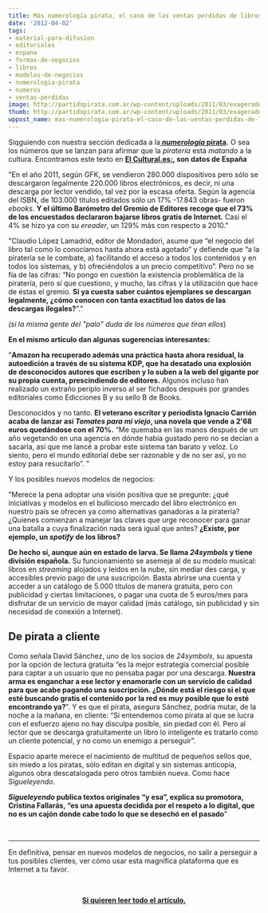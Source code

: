```yaml
---
title: Más numerología pirata, el caso de las ventas perdidas de libros
date: '2012-04-02'
tags:
- material-para-difusion
- editoriales
- espana
- formas-de-negocios
- libros
- modelos-de-negocios
- numerologia-pirata
- numeros
- ventas-perdidas
image: http://partidopirata.com.ar/wp-content/uploads/2011/03/exagerado.jpg
thumb: http://partidopirata.com.ar/wp-content/uploads/2011/03/exagerado-150x150.jpg
wppost_name: mas-numerologia-pirata-el-caso-de-las-ventas-perdidas-de-libros
---
```


Siqguiendo con nuestra sección dedicada a la<strong><a href="http://partidopirata.com.ar/593/la-falsificacion-de-la-numerologia-pirata"> <em>numerología </em> pirata</a>.</strong> O sea los números que se lanzan para afirmar que la <em>piratería</em> está <em>matando</em> a la cultura.
Encontramos este texto en <strong><a href="http://www.elcultural.es/version_papel/LETRAS/30761/Como_dejar_de_temer_a_la_pirateria_editorial" target="_blanK">El Cultural.es:</a>, son datos de España</strong>

"En el año 2011, según GFK, se vendieron 280.000 dispositivos pero sólo se descargaron legalmente 220.000 libros electrónicos, es decir, ni una descarga por lector vendido, tal vez por la escasa oferta. Según la agencia del ISBN, de 103.000 títulos editados sólo un 17% -17.843 obras- fueron <em>ebooks</em>. <strong>Y el último Barómetro del Gremio de Editores recoge que el 73% de los encuestados declararon bajarse libros gratis de Internet.</strong> Casi el 4% se hizo ya con su <em>ereader</em>, un 129% más con respecto a 2010."

"Claudio López Lamadrid, editor de Mondadori, asume que “el negocio del libro tal como lo conocíamos hasta ahora está agotado” y defiende que “a la piratería se le combate, a) facilitando el acceso a todos los contenidos y en todos los sistemas, y b) ofreciéndolos a un precio competitivo”. Pero no se fía de las cifras: “No pongo en cuestión la existencia problemática de la piratería, pero sí que cuestiono, y mucho, las cifras y la utilización que hace de éstas el gremio. <strong>Si ya cuesta saber cuántos ejemplares se descargan legalmente, ¿cómo conocen con tanta exactitud los datos de las descargas ilegales?</strong>”."<em></em>

<em>(si la misma gente del "palo" duda de los números que tiran ellos</em>)

<strong>En el mismo artículo dan algunas sugerencias interesantes:</strong>

"<strong>Amazon ha recuperado además una práctica hasta ahora residual, la autoedición a través de su sistema KDP, que ha desatado una explosión de desconocidos autores que escriben y lo suben a la web del gigante por su propia cuenta, prescindiendo de editores.</strong> Algunos incluso han realizado un extraño periplo inverso al ser fichados después por grandes editoriales como Edicciones B y su sello B de Books.

Desconocidos y no tanto. <strong>El veterano escritor y periodista Ignacio Carrión acaba de lanzar así <em>Tomates para mi viejo</em>, una novela que vende a 2'68 euros quedándose con el 70%.</strong> “Me quemaba en las manos después de un año vegetando en una agencia en dónde había gustado pero no se decían a sacarla, así que me lancé a probar este sistema tan barato y veloz. Lo siento, pero el mundo editorial debe ser razonable y de no ser así, yo no estoy para resucitarlo”. "

Y los posibles nuevos modelos de negocios:

"Merece la pena adoptar una visión positiva que se pregunte: ¿qué iniciativas y modelos en el bullicioso mercado del libro electrónico en nuestro país se ofrecen ya como alternativas ganadoras a la piratería? ¿Quienes comienzan a manejar las claves que urge reconocer para ganar una batalla a cuya finalización nada será igual que antes? <strong>¿Existe, por ejemplo, un <em>spotify</em> de los libros?</strong>

<strong>De hecho sí, aunque aún en estado de larva. Se llama <em>24symbols</em> y tiene división española.</strong> Su funcionamiento se asemeja al de su modelo musical: libros en <em>streaming</em> alojados y leídos en la nube, sin mediar des carga, y accesibles previo pago de una suscripción. Basta abrirse una cuenta y acceder a un catálogo de 5.000 títulos de manera gratuita, pero con publicidad y ciertas limitaciones, o pagar una cuota de 5 euros/mes para disfrutar de un servicio de mayor calidad (más catálogo, sin publicidad y sin necesidad de conexión a Internet).
<h2>De pirata a cliente</h2>
Como señala David Sánchez, uno de los socios de <em>24symbols</em>, su apuesta por la opción de lectura gratuita “es la mejor estrategia comercial posible para captar a un usuario que no pensaba pagar por una descarga.<strong> Nuestra arma es enganchar a ese lector y enamorarle con un servicio de calidad para que acabe pagando una suscripción. ¿Dónde está el riesgo si el que esté buscando gratis el contenido por la red es muy posible que lo esté encontrando ya?</strong>”. Y es que el pirata, asegura Sánchez, podría mutar, de la noche a la mañana, en cliente: “Si entendemos como pirata al que se lucra con el esfuerzo ajeno no hay disculpa posible, sin piedad con él. Pero al lector que se descarga gratuitamente un libro lo inteligente es tratarlo como un cliente potencial, y no como un enemigo a perseguir”.

Espacio aparte merece el nacimiento de multitud de pequeños sellos que, sin miedo a los piratas, sólo editan en digital y sin sistemas anticopia, algunos obra descatalogada pero otros también nueva. Como hace <em>Sigueleyendo</em>.

<strong><em>Sigueleyendo</em> publica textos originales “y esa”, explica su promotora, Cristina Fallarás, “es una apuesta decidida por el respeto a lo digital, que no es un cajón donde cabe todo lo que se desechó en el pasado</strong>"

&nbsp;

<hr />

En definitiva, pensar en nuevos modelos de negocios, no salir a perseguir a tus posibles clientes, ver cómo usar esta magnífica plataforma que es Internet a tu favor.

&nbsp;
<p style="text-align: center;"><strong><a href="http://www.elcultural.es/version_papel/LETRAS/30761/Como_dejar_de_temer_a_la_pirateria_editorial" target="_blanK">Si quieren leer todo el artículo.</a></strong></p>

